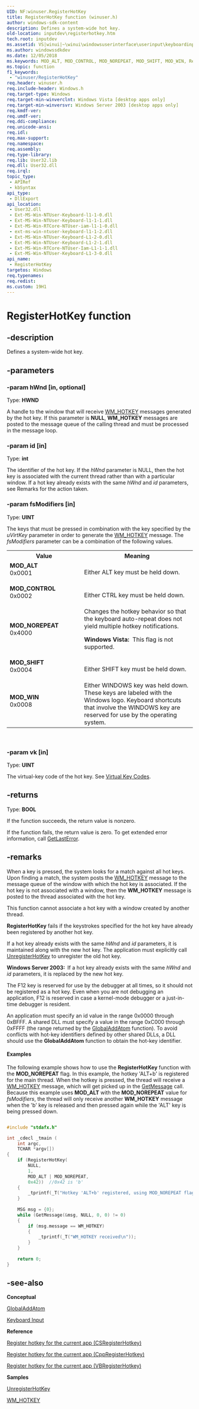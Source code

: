 ```yaml
---
UID: NF:winuser.RegisterHotKey
title: RegisterHotKey function (winuser.h)
author: windows-sdk-content
description: Defines a system-wide hot key.
old-location: inputdev\registerhotkey.htm
tech.root: inputdev
ms.assetid: VS|winui|~\winui\windowsuserinterface\userinput\keyboardinput\keyboardinputreference\keyboardinputfunctions\registerhotkey.htm
ms.author: windowssdkdev
ms.date: 12/05/2018
ms.keywords: MOD_ALT, MOD_CONTROL, MOD_NOREPEAT, MOD_SHIFT, MOD_WIN, RegisterHotKey, RegisterHotKey function [Keyboard and Mouse Input], _win32_RegisterHotKey, _win32_registerhotkey_cpp, inputdev.registerhotkey, winui._win32_registerhotkey, winuser/RegisterHotKey
ms.topic: function
f1_keywords: 
 - "winuser/RegisterHotKey"
req.header: winuser.h
req.include-header: Windows.h
req.target-type: Windows
req.target-min-winverclnt: Windows Vista [desktop apps only]
req.target-min-winversvr: Windows Server 2003 [desktop apps only]
req.kmdf-ver: 
req.umdf-ver: 
req.ddi-compliance: 
req.unicode-ansi: 
req.idl: 
req.max-support: 
req.namespace: 
req.assembly: 
req.type-library: 
req.lib: User32.lib
req.dll: User32.dll
req.irql: 
topic_type:
 - APIRef
 - kbSyntax
api_type:
 - DllExport
api_location:
 - User32.dll
 - Ext-MS-Win-NTUser-Keyboard-l1-1-0.dll
 - Ext-MS-Win-NTUser-Keyboard-l1-1-1.dll
 - Ext-MS-Win-RTCore-NTUser-iam-l1-1-0.dll
 - ext-ms-win-ntuser-keyboard-l1-1-2.dll
 - Ext-MS-Win-NTUser-Keyboard-L1-2-0.dll
 - Ext-MS-Win-NTUser-Keyboard-L1-2-1.dll
 - Ext-MS-Win-RTCore-NTUser-Iam-L1-1-1.dll
 - Ext-MS-Win-NTUser-Keyboard-L1-3-0.dll
api_name:
 - RegisterHotKey
targetos: Windows
req.typenames: 
req.redist: 
ms.custom: 19H1
---
```


# RegisterHotKey function


## -description


Defines a system-wide hot key.


## -parameters




### -param hWnd [in, optional]

Type: <b>HWND</b>

A handle to the window that will receive <a href="https://docs.microsoft.com/windows/desktop/inputdev/wm-hotkey">WM_HOTKEY</a> messages generated by the hot key. If this parameter is <b>NULL</b>, <b>WM_HOTKEY</b> messages are posted to the message queue of the calling thread and must be processed in the message loop.


### -param id [in]

Type: <b>int</b>

The identifier of the hot key.  If the <i>hWnd</i> parameter is NULL, then the hot key is associated with the current thread rather than with a particular window. If a hot key already exists with the same <i>hWnd</i> and <i>id</i> parameters, see Remarks for the action taken.


### -param fsModifiers [in]

Type: <b>UINT</b>

The keys that must be pressed in combination with the key specified by the 
     <i>uVirtKey</i> parameter in order to generate the <a href="https://docs.microsoft.com/windows/desktop/inputdev/wm-hotkey">WM_HOTKEY</a> message. The <i>fsModifiers</i> parameter can be a combination of the following values.

<table>
<tr>
<th>Value</th>
<th>Meaning</th>
</tr>
<tr>
<td width="40%"><a id="MOD_ALT"></a><a id="mod_alt"></a><dl>
<dt><b>MOD_ALT</b></dt>
<dt>0x0001</dt>
</dl>
</td>
<td width="60%">
Either ALT key must be held down.

</td>
</tr>
<tr>
<td width="40%"><a id="MOD_CONTROL"></a><a id="mod_control"></a><dl>
<dt><b>MOD_CONTROL</b></dt>
<dt>0x0002</dt>
</dl>
</td>
<td width="60%">
Either CTRL key must be held down.

</td>
</tr>
<tr>
<td width="40%"><a id="MOD_NOREPEAT"></a><a id="mod_norepeat"></a><dl>
<dt><b>MOD_NOREPEAT</b></dt>
<dt>0x4000</dt>
</dl>
</td>
<td width="60%">
Changes the hotkey behavior so that the keyboard auto-repeat does not yield multiple hotkey notifications.

<b>Windows Vista:  </b>This flag is not supported.

</td>
</tr>
<tr>
<td width="40%"><a id="MOD_SHIFT"></a><a id="mod_shift"></a><dl>
<dt><b>MOD_SHIFT</b></dt>
<dt>0x0004</dt>
</dl>
</td>
<td width="60%">
Either SHIFT key must be held down.

</td>
</tr>
<tr>
<td width="40%"><a id="MOD_WIN"></a><a id="mod_win"></a><dl>
<dt><b>MOD_WIN</b></dt>
<dt>0x0008</dt>
</dl>
</td>
<td width="60%">
Either WINDOWS key was held down. These keys are labeled with the Windows logo. Keyboard shortcuts that involve the WINDOWS key are reserved for use by the operating system.

</td>
</tr>
</table>
 


### -param vk [in]

Type: <b>UINT</b>

The virtual-key code of the hot key. See <a href="https://docs.microsoft.com/windows/desktop/inputdev/virtual-key-codes">Virtual Key Codes</a>.


## -returns



Type: <b>BOOL</b>

If the function succeeds, the return value is nonzero.

If the function fails, the return value is zero. To get extended error information, call <a href="https://docs.microsoft.com/windows/desktop/api/errhandlingapi/nf-errhandlingapi-getlasterror">GetLastError</a>.




## -remarks



When a key is pressed, the system looks for a match against all hot keys. Upon finding a match, the system posts the <a href="https://docs.microsoft.com/windows/desktop/inputdev/wm-hotkey">WM_HOTKEY</a> message to the message queue of the window with which the hot key is associated. If the hot key is not associated with a window, then the <b>WM_HOTKEY</b> message is posted to the thread associated with the hot key.

This function cannot associate a hot key with a window created by another thread.

<b>RegisterHotKey</b> fails if the keystrokes specified for the hot key have already been registered by another hot key.

If a hot key already exists with the same <i>hWnd</i> and <i>id</i> parameters, it is maintained along with the new hot key.  The application must explicitly call <a href="https://docs.microsoft.com/windows/desktop/api/winuser/nf-winuser-unregisterhotkey">UnregisterHotKey</a> to unregister the old hot key.

<b>Windows Server 2003:  </b>If a hot key already exists with the same <i>hWnd</i> and <i>id</i> parameters, it is replaced by the new hot key.

The F12 key is reserved for use by the debugger at all times, so it should not be registered as a hot key. Even when you are not debugging an application, F12 is reserved in case a kernel-mode debugger or a just-in-time debugger is resident.

An application must specify an id value in the range 0x0000 through 0xBFFF. A shared DLL must specify a value in the range 0xC000 through 0xFFFF (the range returned by the <a href="https://docs.microsoft.com/windows/desktop/api/winbase/nf-winbase-globaladdatoma">GlobalAddAtom</a> function). To avoid conflicts with hot-key identifiers defined by other shared DLLs, a DLL should use the <b>GlobalAddAtom</b> function to obtain the hot-key identifier.


#### Examples

The following example shows how to use the <b>RegisterHotKey</b> function with the <b>MOD_NOREPEAT</b> flag.
     In this example, the hotkey 'ALT+b' is registered for the main thread. When the hotkey is pressed, 
     the thread will receive a <a href="https://docs.microsoft.com/windows/desktop/inputdev/wm-hotkey">WM_HOTKEY</a> message, which will get picked up in the <a href="https://docs.microsoft.com/windows/desktop/api/winuser/nf-winuser-getmessage">GetMessage</a> call. 
     Because this example uses <b>MOD_ALT</b> with the <b>MOD_NOREPEAT</b> value for <i>fsModifiers</i>, the thread will only receive another <b>WM_HOTKEY</b> message when the 'b' key is released and then pressed again while the 'ALT' key is being pressed down.


```cpp

#include "stdafx.h"

int _cdecl _tmain (
    int argc, 
    TCHAR *argv[])
{           
    if (RegisterHotKey(
        NULL,
        1,
        MOD_ALT | MOD_NOREPEAT,
        0x42))  //0x42 is 'b'
    {
        _tprintf(_T("Hotkey 'ALT+b' registered, using MOD_NOREPEAT flag\n"));
    }
 
    MSG msg = {0};
    while (GetMessage(&msg, NULL, 0, 0) != 0)
    {
        if (msg.message == WM_HOTKEY)
        {
            _tprintf(_T("WM_HOTKEY received\n"));            
        }
    } 
 
    return 0;
}

```





## -see-also




<b>Conceptual</b>



<a href="https://docs.microsoft.com/windows/desktop/api/winbase/nf-winbase-globaladdatoma">GlobalAddAtom</a>



<a href="https://docs.microsoft.com/windows/desktop/inputdev/keyboard-input">Keyboard Input</a>



<b>Reference</b>



<a href="http://go.microsoft.com/fwlink/p/?LinkID=528102">Register hotkey for the current app (CSRegisterHotkey)</a>



<a href="http://go.microsoft.com/fwlink/p/?LinkID=528099">Register hotkey for the current app (CppRegisterHotkey)</a>



<a href="http://go.microsoft.com/fwlink/p/?LinkID=528101">Register hotkey for the current app (VBRegisterHotkey)</a>



<b>Samples</b>



<a href="https://docs.microsoft.com/windows/desktop/api/winuser/nf-winuser-unregisterhotkey">UnregisterHotKey</a>



<a href="https://docs.microsoft.com/windows/desktop/inputdev/wm-hotkey">WM_HOTKEY</a>
 

 

